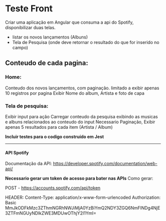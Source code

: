 # Teste Front

Criar uma aplicação em Angular que consuma a api do Spotify, disponibilizar duas telas.
- listar os novos lançamentos (Albuns)
- Tela de Pesquisa (onde deve retornar o resultado do que for inserido no campo)

## Conteudo de cada pagina:

### Home:

Conteudo dos novos lançamentos, com paginação. limitado a exibir apenas 10 registros por pagina
Exibir Nome do album, Artista e foto de capa

### Tela de pesquisa:

Exibir input para ação
Carregar conteudo da pesquisa exibindo as musicas e albuns relacionados ao conteudo do input 
Necessario Paginação, Exibir apenas 5 resultados para cada item (Artista / Album)


**Incluir testes para o codigo construído em Jest**

-----------------------------------------------------------------------------------------------------
#### API Spotify

Documentação da API:
https://developer.spotify.com/documentation/web-api/

**Necessario gerar um token de acesso para bater nas APIs**
Como gerar:

POST - https://accounts.spotify.com/api/token

HEADER:
Content-Type: application/x-www-form-urlencoded
Authorization: Basic MmJkODFkMzc3ZThmNGRhNWJiMjA0YzBiYmQ2NDY3ZGQ6NmFlNDg4NjE3ZTFmNGUyNDlkZWE3MDUwOThjY2I1YmI=


